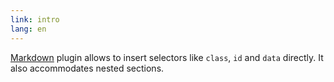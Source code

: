 ```yaml
---
link: intro
lang: en
---
```


[Markdown][markdown-plugin] plugin allows to insert selectors like `class`, `id` and `data` directly.
It also accommodates nested sections.

[markdown-plugin]:https://github.com/hakimel/reveal.js/tree/master/plugin/markdown
